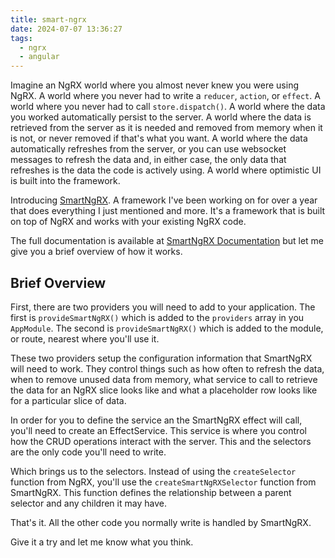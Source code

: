 ```yaml
---
title: smart-ngrx
date: 2024-07-07 13:36:27
tags:
  - ngrx
  - angular
---
```


Imagine an NgRX world where you almost never knew you were using NgRX. A world where you never had to write a `reducer`, `action`, or `effect`. A world where you never had to call `store.dispatch()`. A world where the data you worked automatically persist to the server. A world where the data is retrieved from the server as it is needed and removed from memory when it is not, or never removed if that's what you want. A world where the data automatically refreshes from the server, or you can use websocket messages to refresh the data and, in either case, the only data that refreshes is the data the code is actively using. A world where optimistic UI is built into the framework.

<!-- more -->

Introducing [SmartNgRX](https://www.npmjs.com/package/@smarttools/smart-ngrx). A framework I've been working on for over a year that does everything I just mentioned and more. It's a framework that is built on top of NgRX and works with your existing NgRX code.

The full documentation is available at [SmartNgRX Documentation](https://davembush.github.io/SmartNgRX/home) but let me give you a brief overview of how it works.

## Brief Overview

First, there are two providers you will need to add to your application. The first is `provideSmartNgRX()` which is added to the `providers` array in you `AppModule`. The second is `provideSmartNgRX()` which is added to the module, or route, nearest where you'll use it.

These two providers setup the configuration information that SmartNgRX will need to work. They control things such as how often to refresh the data, when to remove unused data from memory, what service to call to retrieve the data for an NgRX slice looks like and what a placeholder row looks like for a particular slice of data.

In order for you to define the service an the SmartNgRX effect will call, you'll need to create an EffectService. This service is where you control how the CRUD operations interact with the server. This and the selectors are the only code you'll need to write.

Which brings us to the selectors. Instead of using the `createSelector` function from NgRX, you'll use the `createSmartNgRXSelector` function from SmartNgRX. This function defines the relationship between a parent selector and any children it may have.

That's it. All the other code you normally write is handled by SmartNgRX.

Give it a try and let me know what you think.
